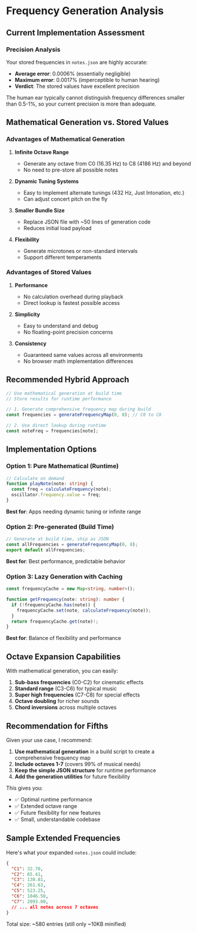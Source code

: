 # Frequency Generation Analysis

## Current Implementation Assessment

### Precision Analysis
Your stored frequencies in `notes.json` are highly accurate:
- **Average error**: 0.0006% (essentially negligible)
- **Maximum error**: 0.0017% (imperceptible to human hearing)
- **Verdict**: The stored values have excellent precision

The human ear typically cannot distinguish frequency differences smaller than 0.5-1%, so your current precision is more than adequate.

## Mathematical Generation vs. Stored Values

### Advantages of Mathematical Generation

1. **Infinite Octave Range**
   - Generate any octave from C0 (16.35 Hz) to C8 (4186 Hz) and beyond
   - No need to pre-store all possible notes
   
2. **Dynamic Tuning Systems**
   - Easy to implement alternate tunings (432 Hz, Just Intonation, etc.)
   - Can adjust concert pitch on the fly
   
3. **Smaller Bundle Size**
   - Replace JSON file with ~50 lines of generation code
   - Reduces initial load payload

4. **Flexibility**
   - Generate microtones or non-standard intervals
   - Support different temperaments

### Advantages of Stored Values

1. **Performance**
   - No calculation overhead during playback
   - Direct lookup is fastest possible access
   
2. **Simplicity**
   - Easy to understand and debug
   - No floating-point precision concerns
   
3. **Consistency**
   - Guaranteed same values across all environments
   - No browser math implementation differences

## Recommended Hybrid Approach

```typescript
// Use mathematical generation at build time
// Store results for runtime performance

// 1. Generate comprehensive frequency map during build
const frequencies = generateFrequencyMap(0, 8); // C0 to C8

// 2. Use direct lookup during runtime
const noteFreq = frequencies[note];
```

## Implementation Options

### Option 1: Pure Mathematical (Runtime)
```typescript
// Calculate on demand
function playNote(note: string) {
  const freq = calculateFrequency(note);
  oscillator.frequency.value = freq;
}
```
**Best for**: Apps needing dynamic tuning or infinite range

### Option 2: Pre-generated (Build Time)
```typescript
// Generate at build time, ship as JSON
const allFrequencies = generateFrequencyMap(0, 8);
export default allFrequencies;
```
**Best for**: Best performance, predictable behavior

### Option 3: Lazy Generation with Caching
```typescript
const frequencyCache = new Map<string, number>();

function getFrequency(note: string): number {
  if (!frequencyCache.has(note)) {
    frequencyCache.set(note, calculateFrequency(note));
  }
  return frequencyCache.get(note)!;
}
```
**Best for**: Balance of flexibility and performance

## Octave Expansion Capabilities

With mathematical generation, you can easily:

1. **Sub-bass frequencies** (C0-C2) for cinematic effects
2. **Standard range** (C3-C6) for typical music
3. **Super high frequencies** (C7-C8) for special effects
4. **Octave doubling** for richer sounds
5. **Chord inversions** across multiple octaves

## Recommendation for Fifths

Given your use case, I recommend:

1. **Use mathematical generation** in a build script to create a comprehensive frequency map
2. **Include octaves 1-7** (covers 99% of musical needs)
3. **Keep the simple JSON structure** for runtime performance
4. **Add the generation utilities** for future flexibility

This gives you:
- ✅ Optimal runtime performance
- ✅ Extended octave range
- ✅ Future flexibility for new features
- ✅ Small, understandable codebase

## Sample Extended Frequencies

Here's what your expanded `notes.json` could include:

```json
{
  "C1": 32.70,
  "C2": 65.41,
  "C3": 130.81,
  "C4": 261.63,
  "C5": 523.25,
  "C6": 1046.50,
  "C7": 2093.00,
  // ... all notes across 7 octaves
}
```

Total size: ~580 entries (still only ~10KB minified)